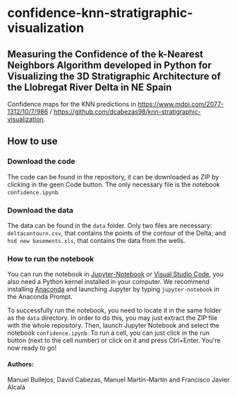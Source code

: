 # confidence-knn-stratigraphic-visualization
## Measuring the Confidence of the k-Nearest Neighbors Algorithm developed in Python for Visualizing the 3D Stratigraphic Architecture of the Llobregat River Delta in NE Spain

Confidence maps for the KNN predictions in https://www.mdpi.com/2077-1312/10/7/986 / https://github.com/dcabezas98/knn-stratigraphic-visualization.

## How to use

### Download the code

The code can be found in the repository, it can be downloaded as ZIP by clicking in the geen Code button. The only necessary file is the notebook `confidence.ipynb`.

### Download the data

The data can be found in the `data` folder. Only two files are necessary: `deltacontourn.csv`, that contains the points of the contour of the Delta; and `hsd new basements.xls`, that contains the data from the wells.

### How to run the notebook

You can run the notebook in [Jupyter-Notebook](https://jupyter.org/) or [Visual Studio Code](https://code.visualstudio.com/), you also need a Python kernel installed in your computer. We recommend installing [Anaconda](https://www.anaconda.com/) and launching Jupyter by typing `jupyter-notebook` in the Anaconda Prompt.

To successfully run the notebook, you need to locate it in the same folder as the `data` directory. In order to do this, you may just extract the ZIP file with the whole repository. Then, launch Jupyter Notebook and select the notebook `confidence.ipynb`. To run a cell, you can just click in the run button (next to the cell number) or click on it and press Ctrl+Enter. You're now ready to go!

#### Authors:

Manuel Bullejos, David Cabezas, Manuel Martín-Martín and Francisco Javier Alcalá

